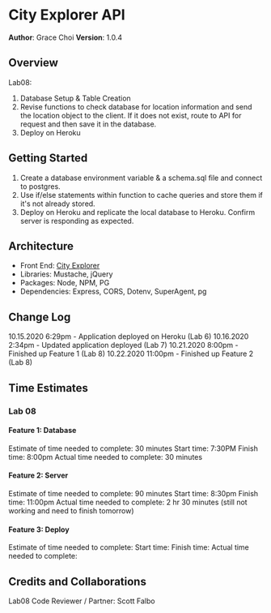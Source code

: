 # City Explorer API

**Author**: Grace Choi
**Version**: 1.0.4

## Overview
Lab08: 
1. Database Setup & Table Creation
2. Revise functions to check database for location information and send the location object to the client. If it does not exist, route to API for request and then save it in the database. 
3. Deploy on Heroku

## Getting Started
1. Create a database environment variable & a schema.sql file and connect to postgres.
2. Use if/else statements within function to cache queries and store them if it's not already stored. 
4. Deploy on Heroku and replicate the local database to Heroku. Confirm server is responding as expected. 

## Architecture
- Front End: [City Explorer](https://codefellows.github.io/code-301-guide/curriculum/city-explorer-app/front-end/)
- Libraries: Mustache, jQuery
- Packages: Node, NPM, PG
- Dependencies: Express, CORS, Dotenv, SuperAgent, pg

## Change Log
10.15.2020 6:29pm - Application deployed on Heroku (Lab 6)
10.16.2020 2:34pm - Updated application deployed (Lab 7)
10.21.2020 8:00pm - Finished up Feature 1 (Lab 8)
10.22.2020 11:00pm - Finished up Feature 2 (Lab 8)

## Time Estimates
### Lab 08
#### Feature 1: Database
Estimate of time needed to complete: 30 minutes
Start time: 7:30PM
Finish time: 8:00pm
Actual time needed to complete: 30 minutes
#### Feature 2: Server
Estimate of time needed to complete: 90 minutes
Start time: 8:30pm
Finish time: 11:00pm
Actual time needed to complete: 2 hr 30 minutes (still not working and need to finish tomorrow)
#### Feature 3: Deploy
Estimate of time needed to complete: 
Start time: 
Finish time:
Actual time needed to complete:

## Credits and Collaborations
Lab08 Code Reviewer / Partner: Scott Falbo